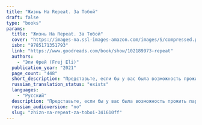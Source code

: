 ```yaml
---
title: "Жизнь На Repeat. За Тобой"
draft: false
type: "books"
params:
  title: "Жизнь На Repeat. За Тобой"
  cover: "https://images-na.ssl-images-amazon.com/images/S/compressed.photo.goodreads.com/books/1675674857i/102189973.jpg"
  isbn: "9785171351793"
  link: "https://www.goodreads.com/book/show/102189973-repeat"
  authors:
    - "Эли Фрей (Frej Eli)"
  publication_year: "2021"
  page_count: "448"
  short_description: "Представьте, если бы у вас была возможность прожить параллельные жизни: одну — как девушка, а вторую — как парень, какой выбор вы сделали бы? Когда Серафима появилась на свет, родителям пришлось..."
  russian_translation_status: "exists"
  languages:
    - "Русский"
  description: "Представьте, если бы у вас была возможность прожить параллельные жизни: одну — как девушка, а вторую — как парень, какой выбор вы сделали бы? Когда Серафима появилась на свет, родителям пришлось выбирать — оставить ее девочкой или же мальчиком. И ей выпал первый путь. Но жизнь Серафимы сложилась не самым лучшим образом. Нескладной, угловатой, ей просто не везет в любви: парень, который ей очень нравится, разбивает ей сердце, предпочитая другую девушку... Неужели Серафима никогда не узнает, что такое взаимная любовь? И вдруг у Серафимы появляется шанс — вернуться в начало и все переиграть. Но есть нюанс: она возвращается к моменту своего рождения... в мужском теле. Однако сердце все равно тянется к тому же самому человеку, но теперь все становится еще сложнее..."
  russian_audioversion: "no"
  slug: "zhizn-na-repeat-za-toboi-341610ff"
---
```

